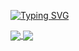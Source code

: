 [![Typing SVG](https://readme-typing-svg.herokuapp.com?font=Fira+Code&duration=2000&pause=300&color=1FF773&multiline=true&&repeat=false&width=600&height=180&lines=Hello%2C+my+name+is+Guilherme+Mendes;%F0%9F%93%8C+S%C3%A3o+Jo%C3%A3o+da+Boa+Vista+-+SP%2C+Brazil;%E2%97%BE+24+years+old;%F0%9F%8E%93Computer+Engineering;%F0%9F%92%BCWeb+Developer+%7C+Business+Intelligence+Assistant;%F0%9F%8E%B8Bassist+of+Sacramentia)](https://git.io/typing-svg)
  
<a href="https://github.com/anuraghazra/github-readme-stats">
  <!--📊STATSGRAPH / 🌐WEBSITE: https://github.com/anuraghazra/github-readme-stats -->
  <img align="center" src="https://github-readme-stats.vercel.app/api?username=eusmemo&show_icons=true&theme=merko" />
</a>
<a href="https://github.com/anuraghazra/convoychat">
  <!--📙LANGUAGES / 🌐WEBSITE: https://github.com/anuraghazra/github-readme-stats -->
  <img align="center" src="https://github-readme-stats.vercel.app/api/top-langs/?username=eusmemo&layout=compact&theme=merko" />
</a>
